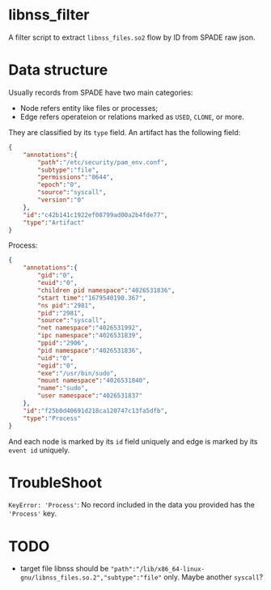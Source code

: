 # libnss_filter

A filter script to extract `libnss_files.so2` flow by ID from SPADE raw json.

# Data structure
Usually records from SPADE have two main categories:
- Node refers entity like files or processes;
- Edge refers operateion or relations marked as `USED`, `CLONE`, or more.

They are classified by its `type` field.
An artifact has the following field:
```json
{
    "annotations":{
        "path":"/etc/security/pam_env.conf",
        "subtype":"file",
        "permissions":"0644",
        "epoch":"0",
        "source":"syscall",
        "version":"0"
    },
    "id":"c42b141c1922ef08799ad00a2b4fde77",
    "type":"Artifact"
}
```
Process:
```json
{
    "annotations":{
        "gid":"0",
        "euid":"0",
        "children pid namespace":"4026531836",
        "start time":"1679540190.367",
        "ns pid":"2981",
        "pid":"2981",
        "source":"syscall",
        "net namespace":"4026531992",
        "ipc namespace":"4026531839",
        "ppid":"2906",
        "pid namespace":"4026531836",
        "uid":"0",
        "egid":"0",
        "exe":"/usr/bin/sudo",
        "mount namespace":"4026531840",
        "name":"sudo",
        "user namespace":"4026531837"
    },
    "id":"f25b0d40691d218ca120747c13fa5dfb",
    "type":"Process"
}
```

And each node is marked by its `id` field uniquely and edge is marked by its `event id` uniquely.
# TroubleShoot
`KeyError: 'Process'`: No record included in the data you provided has the `'Process'` key.

# TODO
- target file libnss should be `"path":"/lib/x86_64-linux-gnu/libnss_files.so.2","subtype":"file"` only. Maybe another `syscall`?